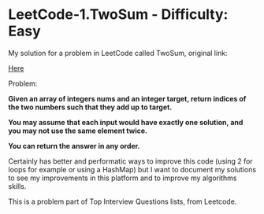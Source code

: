 # LeetCode-1.TwoSum - Difficulty: Easy

My solution for a problem in LeetCode called TwoSum, original link: 

<a href="https://leetcode.com/problems/two-sum/" target="_blank">Here</a>

Problem:

<b>Given an array of integers nums and an integer target, return indices of the two numbers such that they add up to target.

You may assume that each input would have exactly one solution, and you may not use the same element twice.

You can return the answer in any order.</b>

Certainly has better and performatic ways to improve this code (using 2 for loops for example or using a HashMap) but I want to document my solutions
to see my improvements in this platform and to improve my algorithms skills.

This is a problem part of Top Interview Questions lists, from Leetcode.
